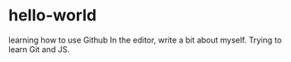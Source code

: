 # hello-world
learning how to use Github
In the editor, write a bit about myself.  Trying to learn Git and JS.
